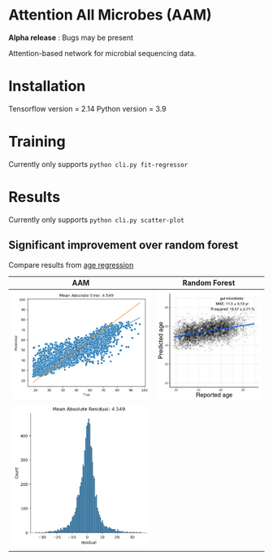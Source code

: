 # Attention All Microbes (AAM)
<b>Alpha release</b> : Bugs may be present

Attention-based network for microbial sequencing data. 

# Installation
Tensorflow version = 2.14
Python version = 3.9

# Training

Currently only supports  `python cli.py fit-regressor`


# Results

Currently only supports  `python cli.py scatter-plot`

<h2>Significant improvement over random forest</h2>

Compare results from [age regression](https://journals.asm.org/doi/10.1128/msystems.00630-19)

| AAM | Random Forest |
|-----|---------------|
|![Scatter](docs/scatter-plot.png)|![Random](docs/random_forest.png)|
|![Residual](docs/residual-plot.png)| |







